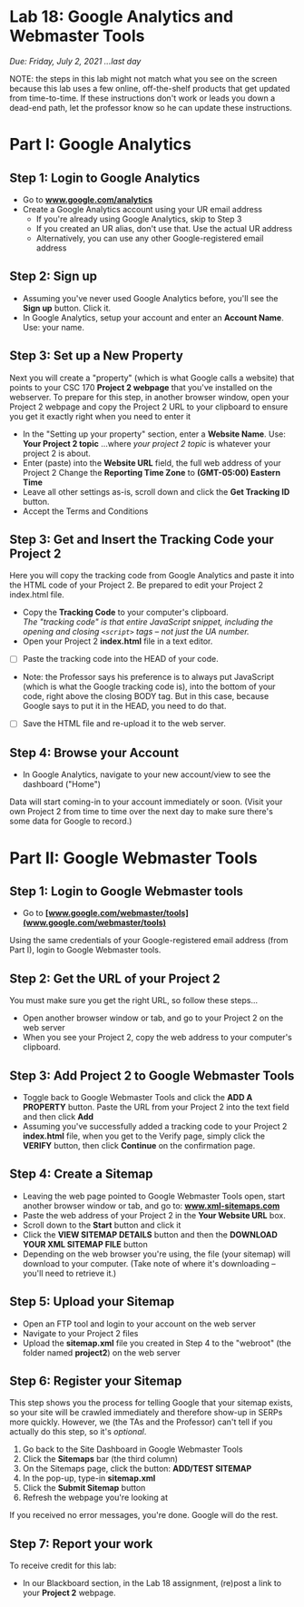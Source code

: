 # Lab 18: Google Analytics and Webmaster Tools
*Due: Friday, July 2, 2021 ...last day*

NOTE: the steps in this lab might not match what you see on the screen because this lab uses a few online, off-the-shelf products that get updated from time-to-time.  If these instructions don't work or leads you down a dead-end path, let the professor know so he can update these instructions.

# Part I: Google Analytics

## Step 1: Login to Google Analytics

- Go to **www.google.com/analytics**
- Create a Google Analytics account using your UR email address
  - If you're already using Google Analytics, skip to Step 3
  - If you created an UR alias, don't use that.  Use the actual UR address
  - Alternatively, you can use any other Google-registered email address

## Step 2: Sign up

- Assuming you've never used Google Analytics before, you'll see the **Sign up** button. Click it.
- In Google Analytics, setup your account and enter an **Account Name**.  Use: your name.

## Step 3: Set up a New Property

Next you will create a "property" (which is what Google calls a website) that points to your CSC 170 **Project 2 webpage** that you've installed on the webserver. To prepare for this step, in another browser window, open your Project 2 webpage and copy the Project 2 URL to your clipboard to ensure you get it exactly right when you need to enter it

- In the "Setting up your property" section, enter a **Website Name**. Use:  **Your Project 2 topic**  ...where *your project 2 topic* is whatever your project 2 is about.
- Enter (paste) into the **Website URL** field, the full web address of your Project 2 Change the **Reporting Time Zone** to **(GMT-05:00) Eastern Time**
- Leave all other settings as-is, scroll down and click the **Get Tracking ID** button.
- Accept the Terms and Conditions

## Step 3: Get and Insert the Tracking Code your Project 2

Here you will copy the tracking code from Google Analytics and paste it into the HTML code of your Project 2. Be prepared to edit your Project 2 index.html file.

- Copy the **Tracking Code** to your computer's clipboard.<br>*The "tracking code" is that entire JavaScript snippet, including the opening and closing `<script>` tags – not just the UA number.*
- Open your Project 2 **index.html** file in a text editor.
- [ ] Paste the tracking code into the HEAD of your code.
- Note: the Professor says his preference is to always put JavaScript (which is what the Google tracking code is), into the bottom of your code, right above the closing BODY tag.  But in this case, because Google says to put it in the HEAD, you need to do that.
- [ ] Save the HTML file and re-upload it to the web server.

## Step 4: Browse your Account

- In Google Analytics, navigate to your new account/view to see the dashboard ("Home")

Data will start coming-in to your account immediately or soon. (Visit your own Project 2 from time to time over the next day to make sure there's some data for Google to record.)

# Part II: Google Webmaster Tools

## Step 1: Login to Google Webmaster tools

- Go to **[www.google.com/webmaster/tools](www.google.com/webmaster/tools)**

Using the same credentials of your Google-registered email address (from Part I), login to Google Webmaster tools.

## Step 2: Get the URL of your Project 2

You must make sure you get the right URL, so follow these steps...

- Open another browser window or tab, and go to your Project 2 on the web server
- When you see your Project 2, copy the web address to your computer's clipboard.

## Step 3: Add Project 2 to Google Webmaster Tools

- Toggle back to Google Webmaster Tools and click the **ADD A PROPERTY** button. Paste the URL from your Project 2 into the text field and then click **Add**
- Assuming you've successfully added a tracking code to your Project 2 **index.html** file, when you get to the Verify page, simply click the **VERIFY** button, then click **Continue** on the confirmation page.

## Step 4: Create a Sitemap

- Leaving the web page pointed to Google Webmaster Tools open, start another browser window or tab, and go to: **www.xml-sitemaps.com**
- Paste the web address of your Project 2 in the **Your Website URL** box.
- Scroll down to the **Start** button and click it
- Click the **VIEW SITEMAP DETAILS** button and then the **DOWNLOAD YOUR XML SITEMAP FILE** button
- Depending on the web browser you're using, the file (your sitemap) will download to your computer. (Take note of where it's downloading – you'll need to retrieve it.)

## Step 5: Upload your Sitemap

- Open an FTP tool and login to your account on the web server
- Navigate to your Project 2 files
- Upload the **sitemap.xml** file you created in Step 4 to the "webroot" (the folder named **project2**) on the web server

## Step 6: Register your Sitemap

This step shows you the process for telling Google that your sitemap exists, so your site will be crawled immediately and therefore show-up in SERPs more quickly.  However, we (the TAs and the Professor) can't tell if you actually do this step, so it's *optional*.

1. Go back to the Site Dashboard in Google Webmaster Tools
2. Click the **Sitemaps** bar (the third column)
3. On the Sitemaps page, click the button: **ADD/TEST SITEMAP**
4. In the pop-up, type-in **sitemap.xml**
5. Click the **Submit Sitemap** button
6. Refresh the webpage you're looking at

If you received no error messages, you're done. Google will do the rest.

## Step 7: Report your work

To receive credit for this lab:

- In our Blackboard section, in the Lab 18 assignment, (re)post a link to your **Project 2** webpage.